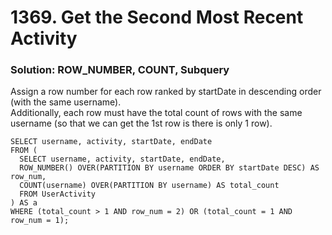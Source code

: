 # 1369. Get the Second Most Recent Activity

### Solution: ROW_NUMBER, COUNT, Subquery
Assign a row number for each row ranked by startDate in descending order (with the same username).  
Additionally, each row must have the total count of rows with the same username (so that we can get the 1st row is there is only 1 row).  

```
SELECT username, activity, startDate, endDate
FROM (
  SELECT username, activity, startDate, endDate,
  ROW_NUMBER() OVER(PARTITION BY username ORDER BY startDate DESC) AS row_num,
  COUNT(username) OVER(PARTITION BY username) AS total_count
  FROM UserActivity
) AS a
WHERE (total_count > 1 AND row_num = 2) OR (total_count = 1 AND row_num = 1);
```